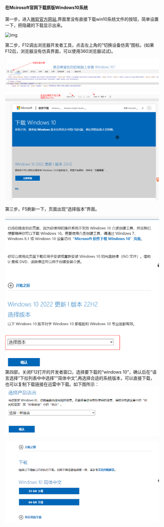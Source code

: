 #### 在Mcirosoft官网下载原版Windows10系统



第一步，进入[微软官方网站](https://www.microsoft.com/zh-cn/software-download/windows10),界面里没有直接下载win10系统文件的按钮，简单设置一下，把隐藏的下载显示出来。

![img](/images/在MicroSoft官网下载原版Windows10/download.png)

 第二步，F12调出浏览器开发者工具，点击左上角的“切换设备仿真”图标。(如果F12后，浏览器没有仿真界面，可以使用360浏览器试试)。

![img](在MicroSoft官网下载原版Windows10/simulation.png)

   ![img](在MicroSoft官网下载原版Windows10/simulation-iPadPro.png)

第三步，F5刷新一下，页面出现“选择版本”界面。

![img](在MicroSoft官网下载原版Windows10/SelectWindowsVersion.png)
第四部，关闭F12打开的开发者窗口，选择要下载的“windows 10”，确认后在”语言选择“下拉列表中中选择""简体中文”,再选择合适的系统版本，可以直接下载，也可以复制下载链接在迅雷中下载。如下图所示：
![image](在MicroSoft官网下载原版Windows10/SelectLanguage.png)

![img](在MicroSoft官网下载原版Windows10/x86-x64.png)

